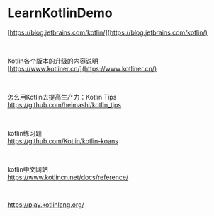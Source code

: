 # LearnKotlinDemo


[https://blog.jetbrains.com/kotlin/](https://blog.jetbrains.com/kotlin/)

<br/> 

Kotlin各个版本的升级的内容说明  
[https://www.kotliner.cn/](https://www.kotliner.cn/)

<br/>

怎么用Kotlin去提高生产力：Kotlin Tips    
https://github.com/heimashi/kotlin_tips    

<br/>

kotlin练习题    
https://github.com/Kotlin/kotlin-koans    

<br/>

kotlin中文网站    
https://www.kotlincn.net/docs/reference/    

<br/>

https://play.kotlinlang.org/